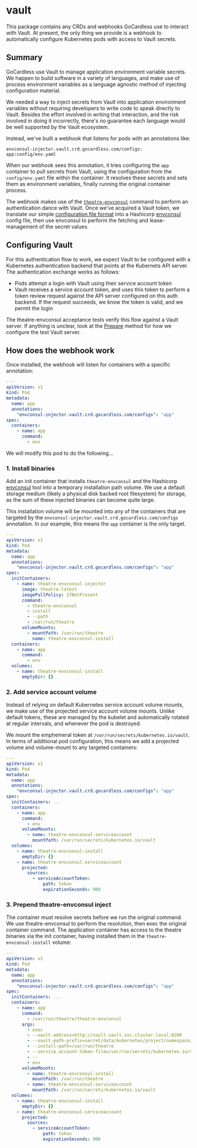 # vault

[envconsul]: https://github.com/hashicorp/envconsul
[theatre-envconsul]: ../../../cmd/theatre-envconsul
[theatre-envconsul-acceptance]: ../../../cmd/theatre-envconsul/acceptance/acceptance.go

This package contains any CRDs and webhooks GoCardless use to interact with
Vault. At present, the only thing we provide is a webhook to automatically
configure Kubernetes pods with access to Vault secrets.

## Summary

GoCardless use Vault to manage application environment variable secrets. We
happen to build software in a variety of languages, and make use of process
environment variables as a language agnostic method of injecting configuration
material.

We needed a way to inject secrets from Vault into application environment
variables without requiring developers to write code to speak directly to Vault.
Besides the effort involved in writing that interaction, and the risk involved
in doing it incorrectly, there's no guarantee each language would be well
supported by the Vault ecosystem.

Instead, we've built a webhook that listens for pods with an annotations like:

```
envconsul-injector.vault.crd.gocardless.com/configs: app:config/env.yaml
```

When our webhook sees this annotation, it tries configuring the `app` container
to pull secrets from Vault, using the configuration from the `config/env.yaml`
file within the container. It resolves these secrets and sets them as
environment variables, finally running the original container process.

The webhook makes use of the [`theatre-envconsul`][theatre-envconsul] command to
perform an authentication dance with Vault. Once we've acquired a Vault token,
we translate our simple [configuration file format](#config) into a Hashicorp
[envconsul][envconsul] config file, then use envconsul to perform the fetching
and lease-management of the secret values.

## Configuring Vault

For this authentication flow to work, we expect Vault to be configured with a
Kubernetes authentication backend that points at the Kubernets API server. The
authentication exchange works as follows:

- Pods attempt a login with Vault using their service account token
- Vault receives a service account token, and uses this token to perform a token
  review request against the API server configured on this auth backend. If the
  request succeeds, we know the token is valid, and we permit the login

The theatre-envconsul acceptance tests verify this flow against a Vault server.
If anything is unclear, look at the [Prepare][theatre-envconsul-acceptance]
method for how we configure the test Vault server.

## How does the webhook work

Once installed, the webhook will listen for containers with a specific
annotation:

```yaml
---
apiVersion: v1
kind: Pod
metadata:
  name: app
  annotations:
    "envconsul-injector.vault.crd.gocardless.com/configs": "app"
spec:
  containers:
    - name: app
      command:
        - env
```

We will modify this pod to do the following...

### 1. Install binaries

Add an init container that installs `theatre-envconsul` and the Hashicorp
[envconsul][envconsul] tool into a temporary installation path volume. We use
a default storage medium (likely a physical disk backed root filesystem) for
storage, as the sum of these injected binaries can become quite large.

This installation volume will be mounted into any of the containers that are
targeted by the `envconsul-injector.vault.crd.gocardless.com/configs`
annotation. In our example, this means the `app` container is the only target.

```yaml
---
apiVersion: v1
kind: Pod
metadata:
  name: app
  annotations:
    "envconsul-injector.vault.crd.gocardless.com/configs": "app"
spec:
  initContainers:
    - name: theatre-envconsul-injector
      image: theatre:latest
      imagePullPolicy: IfNotPresent
      command:
        - theatre-envconsul
        - install
        - --path
        - /var/run/theatre
      volumeMounts:
        - mountPath: /var/run/theatre
          name: theatre-envconsul-install
  containers:
    - name: app
      command:
        - env
  volumes:
    - name: theatre-envconsul-install
      emptyDir: {}
```

### 2. Add service account volume

Instead of relying on default Kubernetes service account volume mounts, we make
use of the projected service account volume mounts. Unlike default tokens, these
are managed by the kubelet and automatically rotated at regular intervals, and
whenever the pod is destroyed.

We mount the emphemeral token at `/var/run/secrets/kubernetes.io/vault`. In
terms of additional pod configuration, this means we add a projected volume and
volume-mount to any targeted containers:

```yaml
---
apiVersion: v1
kind: Pod
metadata:
  name: app
  annotations:
    "envconsul-injector.vault.crd.gocardless.com/configs": "app"
spec:
  initContainers: ...
  containers:
    - name: app
      command:
        - env
      volumeMounts:
        - name: theatre-envconsul-serviceaccount
          mountPath: /var/run/secrets/kubernetes.io/vault
  volumes:
    - name: theatre-envconsul-install
      emptyDir: {}
    - name: theatre-envconsul-serviceaccount
      projected:
        sources:
          - serviceAccountToken:
              path: token
              expirationSeconds: 900
```

### 3. Prepend theatre-envconsul inject

The container must resolve secrets before we run the original command. We use
theatre-envconsul to perform the resolution, then exec the original container
command. The application container has access to the theatre binaries via the
init container, having installed them in the `theatre-envconsul-install` volume:

```yaml
---
apiVersion: v1
kind: Pod
metadata:
  name: app
  annotations:
    "envconsul-injector.vault.crd.gocardless.com/configs": "app"
spec:
  initContainers: ...
  containers:
    - name: app
      command:
        - /var/run/theatre/theatre-envconsul
      args:
        - exec
        - --vault-address=http://vault.vault.svc.cluster.local:8200
        - --vault-path-prefix=secret/data/kubernetes/project/namespace/app
        - --install-path=/var/run/theatre
        - --service-account-token-file=/var/run/secrets/kubernetes.io/vault/token
        - --
        - env
      volumeMounts:
        - name: theatre-envconsul-install
          mountPath: /var/run/theatre
        - name: theatre-envconsul-serviceaccount
          mountPath: /var/run/secrets/kubernetes.io/vault
  volumes:
    - name: theatre-envconsul-install
      emptyDir: {}
    - name: theatre-envconsul-serviceaccount
      projected:
        sources:
          - serviceAccountToken:
              path: token
              expirationSeconds: 900
```
